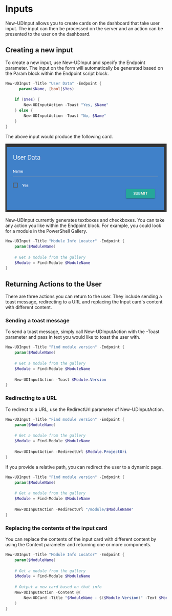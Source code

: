# Inputs

New-UDInput allows you to create cards on the dashboard that take user input. The input can then be processed on the server and an action can be presented to the user on the dashboard.

## Creating a new input

To create a new input, use New-UDInput and specify the Endpoint parameter. The input on the form will automatically be generated based on the Param block within the Endpoint script block.

```powershell
New-UDInput -Title "User Data" -Endpoint {
      param($Name, [bool]$Yes)

    if ($Yes) {
        New-UDInputAction -Toast "Yes, $Name"
    } else {
        New-UDInputAction -Toast "No, $Name"
    }
}
```

The above input would produce the following card.

![](/assets/new-udinput)

New-UDInput currently generates textboxes and checkboxes. You can take any action you like within the Endpoint block. For example, you could look for a module in the PowerShell Gallery.

```powershell
New-UDInput -Title "Module Info Locator" -Endpoint {
    param($ModuleName) 

    # Get a module from the gallery
    $Module = Find-Module $ModuleName
}
```

## Returning Actions to the User

There are three actions you can return to the user. They include sending a toast message, redirecting to a URL and replacing the Input card's content with different content. 

### Sending a toast message

To send a toast message, simply call New-UDInputAction with the -Toast parameter and pass in text you would like to toast the user with. 

```powershell
New-UDInput -Title "Find module version" -Endpoint {
    param($ModuleName) 

    # Get a module from the gallery
    $Module = Find-Module $ModuleName

    New-UDInputAction -Toast $Module.Version
}

```

### Redirecting to a URL

To redirect to a URL, use the RedirectUrl parameter of New-UDInputAction. 

```powershell
New-UDInput -Title "Find module version" -Endpoint {
    param($ModuleName) 

    # Get a module from the gallery
    $Module = Find-Module $ModuleName

    New-UDInputAction -RedirectUrl $Module.ProjectUri
}

```

If you provide a relative path, you can redirect the user to a dynamic page. 

```powershell
New-UDInput -Title "Find module version" -Endpoint {
    param($ModuleName) 

    # Get a module from the gallery
    $Module = Find-Module $ModuleName

    New-UDInputAction -RedirectUrl "/module/$ModuleName"
}

```

### Replacing the contents of the input card

You can replace the contents of the input card with different content by using the Content parameter and returning one or more components. 

```powershell
New-UDInput -Title "Module Info Locator" -Endpoint {
    param($ModuleName) 

    # Get a module from the gallery
    $Module = Find-Module $ModuleName

    # Output a new card based on that info
    New-UDInputAction -Content @(
        New-UDCard -Title "$ModuleName - $($Module.Version)" -Text $Module.Description
    )
}
```



